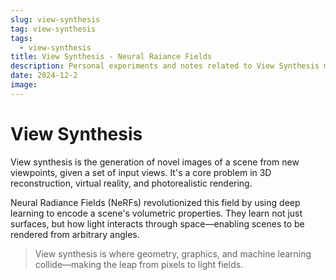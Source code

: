 ```yaml
---
slug: view-synthesis
tag: view-synthesis
tags:
  - view-synthesis
title: View Synthesis - Neural Raiance Fields
description: Personal experiments and notes related to View Synthesis models using deep networks.
date: 2024-12-2
image:
---
```

# View Synthesis

View synthesis is the generation of novel images of a scene from new viewpoints, given a set of input views. It's a core problem in 3D reconstruction, virtual reality, and photorealistic rendering.

Neural Radiance Fields (NeRFs) revolutionized this field by using deep learning to encode a scene's volumetric properties. They learn not just surfaces, but how light interacts through space—enabling scenes to be rendered from arbitrary angles.

> View synthesis is where geometry, graphics, and machine learning collide—making the leap from pixels to light fields.
